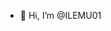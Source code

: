 - 👋 Hi, I’m @ILEMU01

<!---
ILEMU01/ILEMU01 is a ✨ special ✨ repository because its `README.md` (this file) appears on your GitHub profile.
You can click the Preview link to take a look at your changes.
--->

